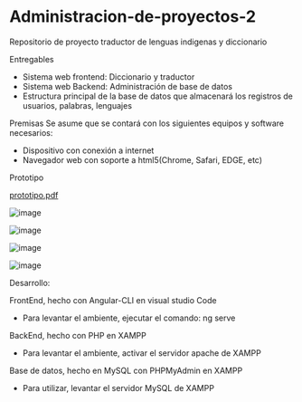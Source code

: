 # Administracion-de-proyectos-2
Repositorio de proyecto traductor de lenguas indigenas y diccionario

Entregables
* Sistema web frontend: Diccionario y traductor
* Sistema web Backend: Administración de base de datos
* Estructura principal de la base de datos que almacenará los registros de usuarios, palabras, lenguajes

Premisas
Se asume que se contará con los siguientes equipos y software necesarios:
* Dispositivo con conexión a internet
* Navegador web con soporte a html5(Chrome, Safari, EDGE, etc)

Prototipo

[prototipo.pdf](https://github.com/AllanCastro24/Administracion-de-proyectos-2/files/7402066/prototipo.pdf)

![image](https://user-images.githubusercontent.com/66056538/138538010-852e0c08-1ad2-43fc-a5ff-e749a82ff5cd.png)

![image](https://user-images.githubusercontent.com/66056538/138538027-6ce15563-3910-40b1-b798-560b3acb24e1.png)

![image](https://user-images.githubusercontent.com/66056538/138538046-0d93fb6f-e1db-4e5f-9edb-eb3019bdb350.png)

![image](https://user-images.githubusercontent.com/66056538/138538060-e8bf6b27-2cae-4c1f-9d39-c957c4188807.png)

Desarrollo:

FrontEnd, hecho con Angular-CLI en visual studio Code

* Para levantar el ambiente, ejecutar el comando: ng serve

BackEnd, hecho con PHP en XAMPP

* Para levantar el ambiente, activar el servidor apache de XAMPP

Base de datos, hecho en MySQL con PHPMyAdmin en XAMPP

* Para utilizar, levantar el servidor MySQL de XAMPP